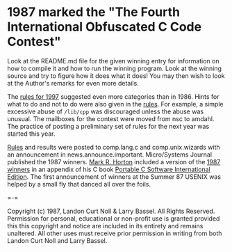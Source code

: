 # 1987 marked the "The Fourth International Obfuscated C Code Contest"

Look at the README.md file for the given winning entry for information on how to
compile it and how to run the winning program.  Look at the winning source and
try to figure how it does what it does!  You may then wish to look at the
Author's remarks for even more details.

The [rules for 1997](rules.txt) suggested even more categories than in 1986.
Hints for what to do and not to do were also given in the [rules](rules.txt).
For example, a simple excessive abuse of `/lib/cpp` was discouraged unless the
abuse was unusual.  The mailboxes for the contest were moved from nsc to amdahl.
The practice of posting a preliminary set of rules for the next year was started
this year.

[Rules](rules.txt) and results were posted to comp.lang.c and comp.unix.wizards
with an announcement in news.announce.important.  Micro/Systems Journal
published the 1987 winners.  [Mark R.
Horton](https://www.amazon.com/stores/Mark-R.-Horton/author/B001HPGRB8) included
a version of the [1987 winners](../years.html#1987) in an appendix of his C book
[Portable C Software International
Edition](https://www.amazon.com/Portable-Software-Mark-R-Horton/dp/0138680507).
The first announcement of winners at the Summer 87 USENIX was helped by a small
fly that danced all over the foils.

=-=

Copyright (c) 1987, Landon Curt Noll & Larry Bassel.
All Rights Reserved.  Permission for personal, educational or non-profit use is
granted provided this this copyright and notice are included in its entirety
and remains unaltered.  All other uses must receive prior permission in writing
from both Landon Curt Noll and Larry Bassel.
